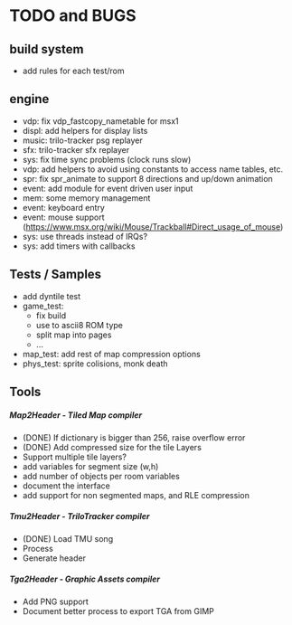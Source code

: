 # TODO and BUGS

## build system
- add rules for each test/rom

## engine
- vdp: fix vdp_fastcopy_nametable for msx1
- displ: add helpers for display lists
- music: trilo-tracker psg replayer
- sfx: trilo-tracker sfx replayer
- sys: fix time sync problems (clock runs slow)
- vdp: add helpers to avoid using constants to access name tables, etc.
- spr: fix spr_animate to support 8 directions and up/down animation
- event: add module for event driven user input
- mem: some memory management
- event: keyboard entry
- event: mouse support (https://www.msx.org/wiki/Mouse/Trackball#Direct_usage_of_mouse)
- sys: use threads instead of IRQs?
- sys: add timers with callbacks

## Tests / Samples
- add dyntile test
- game_test:
   - fix build
   - use to ascii8 ROM type
   - split map into pages
   - ...
- map_test: add rest of map compression options
- phys_test: sprite colisions, monk death

## Tools

##### Map2Header - Tiled Map compiler
- (DONE) If dictionary is bigger than 256, raise overflow error
- (DONE) Add compressed size for the tile Layers
- Support multiple tile layers?
- add variables for segment size (w,h)
- add number of objects per room variables
- document the interface
- add support for non segmented maps, and RLE compression

##### Tmu2Header - TriloTracker compiler
- (DONE) Load TMU song
- Process
- Generate header

##### Tga2Header - Graphic Assets compiler
- Add PNG support
- Document better process to export TGA from GIMP
